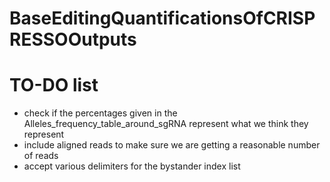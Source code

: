 # BaseEditingQuantificationsOfCRISPRESSOOutputs

# TO-DO list
- check if the percentages given in the Alleles_frequency_table_around_sgRNA represent what we think they represent
- include aligned reads to make sure we are getting a reasonable number of reads
- accept various delimiters for the bystander index list
